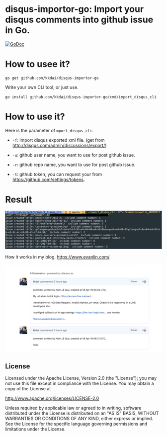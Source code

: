 # disqus-importor-go:  Import your disqus comments into github issue in Go.

 [![GoDoc](https://godoc.org/github.com/kkdai/disqus-importor-go?status.svg)](https://godoc.org/github.com/kkdai/disqus-importor-go)  



# How to usee it?

```
go get github.com/kkdai/disqus-importor-go
```

Write your own CLI tool, or just use.

```
go install github.com/kkdai/disqus-importor-go/cmd/import_disqus_cli
```

# How to use it?

Here is the parameter of `mport_disqus_cli`.

- `-f`: Import disqus exported xml file. (get from <http://disqus.com/admin/discussions/export/>)

- `-u`: github user name, you want to use for post github issue.

- `-r`: github repo name, you want to use for post github issue.

- `-t`: github token, you can request your from <https://github.com/settings/tokens>.


# Result
![](./img/imported.jpg)

How it works in my blog. <https://www.evanlin.com/>

![](./img/blog_result.jpg)

License
---------------

Licensed under the Apache License, Version 2.0 (the "License");
you may not use this file except in compliance with the License.
You may obtain a copy of the License at

http://www.apache.org/licenses/LICENSE-2.0

Unless required by applicable law or agreed to in writing, software
distributed under the License is distributed on an "AS IS" BASIS,
WITHOUT WARRANTIES OR CONDITIONS OF ANY KIND, either express or implied.
See the License for the specific language governing permissions and
limitations under the License.

